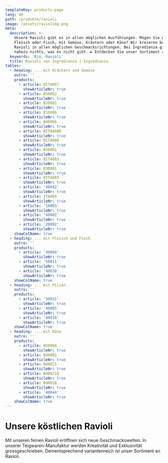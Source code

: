 ```yaml
---
templateKey: products-page
lang: de
path: /produkte/ravioli
image: /assets/raviolibg.png
meta:
  description: >-
    Unsere Ravioli gibt es in allen möglichen Ausführungen. Mögen Sie es mit
    Fleisch oder Fisch, mit Gemüse, Kräutern oder Käse? Wir kreieren bunte
    Ravioli in allen möglichen Geschmacksrichtungen. Bei Ingredienza gibt es
    nahezu nichts, was es nicht gibt. ► Entdecken Sie unser Sortiment an Ravioli
  keywords: 'Bio, Ravioli'
  title: Ravioli von Ingredienza | Ingredienza
tables:
  - heading: ... mit Kräutern und Gemüse
    outro: ''
    products:
      - article: BITA007
        showArticleNr: true
      - article: B50002
        showArticleNr: true
      - article: B20001
        showArticleNr: true
      - article: B10006
        showArticleNr: true
      - article: B40006
        showArticleNr: true
      - article: BITA008M
        showArticleNr: true
      - article: BITA008
        showArticleNr: true
      - article: B50001
        showArticleNr: true
      - article: BITA003
        showArticleNr: true
      - article: B30001
        showArticleNr: true
      - article: BITA005
        showArticleNr: true
      - article: '40042'
        showArticleNr: true
      - article: ITA004
        showArticleNr: true
      - article: '10003'
        showArticleNr: true
      - article: '40002'
        showArticleNr: true
      - article: '20002'
        showArticleNr: true
    showColName: true
  - heading: ... mit Fleisch und Fisch
    outro: ''
    products:
      - article: '40004'
        showArticleNr: true
      - article: '50011'
        showArticleNr: true
      - article: '40030'
        showArticleNr: true
    showColName: true
  - heading: ... mit Pilzen
    outro: ''
    products:
      - article: '50021'
        showArticleNr: true
      - article: '40005'
        showArticleNr: true
      - article: '40010'
        showArticleNr: true
    showColName: true
  - heading: ... mit Käse
    outro: ''
    products:
      - article: B50004
        showArticleNr: true
      - article: B40001
        showArticleNr: true
      - article: B40021
        showArticleNr: true
      - article: B40021Q
        showArticleNr: true
      - article: B40018
        showArticleNr: true
      - article: '40044'
        showArticleNr: true
    showColName: true
---
```


# Unsere köstlichen Ravioli

Mit unseren feinen Ravioli eröffnen sich neue Geschmackswelten. In unserer
Teigwaren-Manufaktur werden Kreativität und Exklusivität grossgeschrieben.
Dementsprechend variantenreich ist unser Sortiment an Ravioli.
